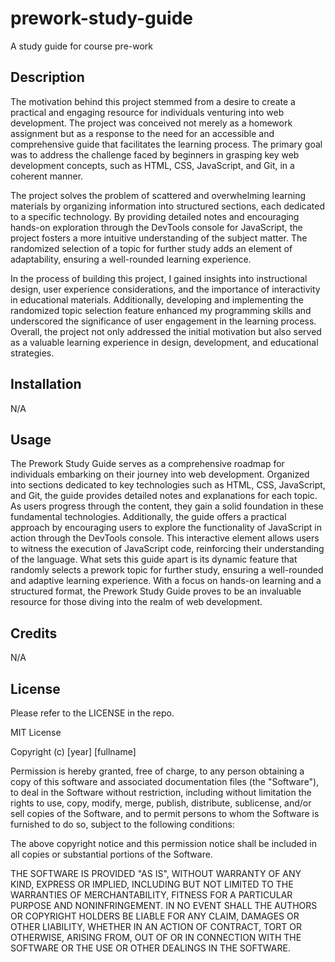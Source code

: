 # prework-study-guide
A study guide for course pre-work

## Description

The motivation behind this project stemmed from a desire to create a practical and engaging resource for individuals venturing into web development. The project was conceived not merely as a homework assignment but as a response to the need for an accessible and comprehensive guide that facilitates the learning process. The primary goal was to address the challenge faced by beginners in grasping key web development concepts, such as HTML, CSS, JavaScript, and Git, in a coherent manner.

The project solves the problem of scattered and overwhelming learning materials by organizing information into structured sections, each dedicated to a specific technology. By providing detailed notes and encouraging hands-on exploration through the DevTools console for JavaScript, the project fosters a more intuitive understanding of the subject matter. The randomized selection of a topic for further study adds an element of adaptability, ensuring a well-rounded learning experience.

In the process of building this project, I gained insights into instructional design, user experience considerations, and the importance of interactivity in educational materials. Additionally, developing and implementing the randomized topic selection feature enhanced my programming skills and underscored the significance of user engagement in the learning process. Overall, the project not only addressed the initial motivation but also served as a valuable learning experience in design, development, and educational strategies.


## Installation

N/A

## Usage


The Prework Study Guide serves as a comprehensive roadmap for individuals embarking on their journey into web development. Organized into sections dedicated to key technologies such as HTML, CSS, JavaScript, and Git, the guide provides detailed notes and explanations for each topic. As users progress through the content, they gain a solid foundation in these fundamental technologies. Additionally, the guide offers a practical approach by encouraging users to explore the functionality of JavaScript in action through the DevTools console. This interactive element allows users to witness the execution of JavaScript code, reinforcing their understanding of the language. What sets this guide apart is its dynamic feature that randomly selects a prework topic for further study, ensuring a well-rounded and adaptive learning experience. With a focus on hands-on learning and a structured format, the Prework Study Guide proves to be an invaluable resource for those diving into the realm of web development.

## Credits

N/A

## License

Please refer to the LICENSE in the repo.

MIT License

Copyright (c) [year] [fullname]

Permission is hereby granted, free of charge, to any person obtaining a copy
of this software and associated documentation files (the "Software"), to deal
in the Software without restriction, including without limitation the rights
to use, copy, modify, merge, publish, distribute, sublicense, and/or sell
copies of the Software, and to permit persons to whom the Software is
furnished to do so, subject to the following conditions:

The above copyright notice and this permission notice shall be included in all
copies or substantial portions of the Software.

THE SOFTWARE IS PROVIDED "AS IS", WITHOUT WARRANTY OF ANY KIND, EXPRESS OR
IMPLIED, INCLUDING BUT NOT LIMITED TO THE WARRANTIES OF MERCHANTABILITY,
FITNESS FOR A PARTICULAR PURPOSE AND NONINFRINGEMENT. IN NO EVENT SHALL THE
AUTHORS OR COPYRIGHT HOLDERS BE LIABLE FOR ANY CLAIM, DAMAGES OR OTHER
LIABILITY, WHETHER IN AN ACTION OF CONTRACT, TORT OR OTHERWISE, ARISING FROM,
OUT OF OR IN CONNECTION WITH THE SOFTWARE OR THE USE OR OTHER DEALINGS IN THE
SOFTWARE.


